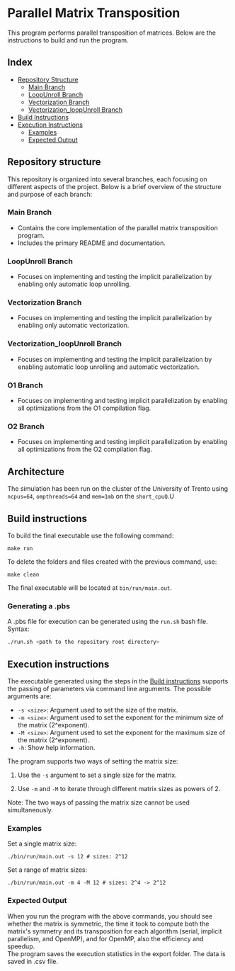 # Parallel Matrix Transposition
This program performs parallel transposition of matrices. Below are the instructions to build and run the program.

## Index
- [Repository Structure](#repository-structure)
  - [Main Branch](#main-branch)
  - [LoopUnroll Branch](#loopunroll-branch)
  - [Vectorization Branch](#vectorization-branch)
  - [Vectorization_loopUnroll Branch](#vectorization_loopunroll-branch)
- [Build Instructions](#build-instructions)
- [Execution Instructions](#execution-instructions)
    - [Examples](#examples)
    - [Expected Output](#expected-output)

## Repository structure
This repository is organized into several branches, each focusing on different aspects of the project. Below is a brief 
overview of the structure and purpose of each branch: 
### Main Branch
- Contains the core implementation of the parallel matrix transposition program. 
- Includes the primary README and documentation. 
### LoopUnroll Branch
- Focuses on implementing and testing the implicit parallelization by enabling only automatic loop unrolling.  
### Vectorization Branch
- Focuses on implementing and testing the implicit parallelization by enabling only automatic vectorization.
### Vectorization_loopUnroll Branch
- Focuses on implementing and testing the implicit parallelization by enabling automatic loop unrolling and automatic vectorization.
### O1 Branch
- Focuses on implementing and testing implicit parallelization by enabling all optimizations from the O1 compilation flag.
### O2 Branch
- Focuses on implementing and testing implicit parallelization by enabling all optimizations from the O2 compilation flag.

## Architecture
The simulation has been run on the cluster of the University of Trento using `ncpus=64`, `ompthreads=64` and `mem=1mb`
on the `short_cpuQ`.U
## Build instructions
To build the final executable use the following command:
```shell 
make run
```

To delete the folders and files created with the previous command, use:
```shell
make clean
```
The final executable will be located at `` bin/run/main.out ``.
### Generating a .pbs
A .pbs file for execution can be generated using the `run.sh` bash file. 
Syntax:
```bash
./run.sh <path to the repository root directory>
```



## Execution instructions
The executable generated using the steps in the [Build instructions](#build-intructions)
supports the passing of parameters via command line arguments. The possible arguments are:
- `-s <size>`: Argument used to set the size of the matrix.
- `-m <size>`: Argument used to set the exponent for the minimum size of the matrix (2^exponent).
- `-M <size>`: Argument used to set the exponent for the maximum size of the matrix (2^exponent).
- `-h`: Show help information.

The program supports two ways of setting the matrix size:

1) Use the `-s` argument to set a single size for the matrix.

2) Use `-m` and `-M` to iterate through different matrix sizes as powers of 2.

Note: The two ways of passing the matrix size cannot be used simultaneously.

### Examples

Set a single matrix size:
```shell
./bin/run/main.out -s 12 # sizes: 2^12
```

Set a range of matrix sizes:
```shell
./bin/run/main.out -m 4 -M 12 # sizes: 2^4 -> 2^12
```

### Expected Output

When you run the program with the above commands, you should see whether the matrix is symmetric, the time it took to 
compute both the matrix's symmetry and its transposition for each algorithm (serial, implicit parallelism, and OpenMP), 
and for OpenMP, also the efficiency and speedup.\
The program saves the execution statistics in the export folder. The data is saved in .csv file.

